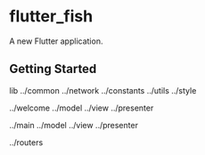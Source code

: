 # flutter_fish

A new Flutter application.

## Getting Started

lib
../common
  ../network
  ../constants
  ../utils
  ../style

../welcome
  ../model
  ../view
  ../presenter

../main
  ../model
  ../view
  ../presenter

../routers

